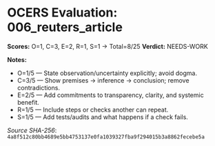# OCERS Evaluation: 006_reuters_article

**Scores:** O=1, C=3, E=2, R=1, S=1 → Total=8/25
**Verdict:** NEEDS-WORK

**Notes:**
- O=1/5 — State observation/uncertainty explicitly; avoid dogma.
- C=3/5 — Show premises → inference → conclusion; remove contradictions.
- E=2/5 — Add commitments to transparency, clarity, and systemic benefit.
- R=1/5 — Include steps or checks another can repeat.
- S=1/5 — Add tests/audits and what happens if a check fails.

_Source SHA-256_: `4a8f512c80bb4689e5bb4753137e0fa1039327fba9f294015b3a8862fecebe5a`
